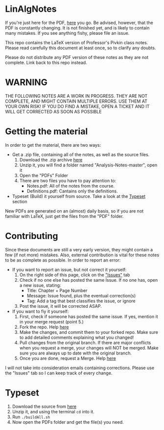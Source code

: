 # LinAlgNotes
If you're just here for the PDF, [here](https://github.com/pennal/LinAlgNotes/blob/master/PDFs/Notes.pdf) you go. Be advised, however, that the PDF is constantly changing. It is not finished yet, and is likely to contain many mistakes. If you see anything fishy, please file an issue.

This repo contains the LaTeX version of Professor's Pivkin class notes. Please read carefully this document at least once, so to clarify any doubts. 

Please do not distribute any PDF version of these notes as they are not complete. Link back to this repo instead.

WARNING
====================
THE FOLLOWING NOTES ARE A WORK IN PROGRESS. THEY ARE NOT COMPLETE, AND MIGHT CONTAIN MULTIPLE ERRORS. USE THEM AT YOUR OWN RISK! IF YOU DO FIND A MISTAKE, OPEN A TICKET AND IT WILL GET CORRECTED AS SOON AS POSSIBLE

Getting the material
====================

In order to get the material, there are two ways:

* Get a .zip file, containing all of the notes, as well as the source files. 
  1. Download the .zip archive [here](https://github.com/pennal/LinAlgNotes/archive/master.zip)
  2. Unzip it, you will find a folder named "Analysis-Notes-master", open it
  3. Open the "PDFs" Folder
  4. There are two files you have to pay attention to:
      * Notes.pdf: All of the notes from the course.
	  * Definitions.pdf: Cantains only the definitions. 
* Typeset (Build) it yourself from source. Take a look at the [Typeset](#Typeset) section

New PDFs are generated on an (almost) daily basis, so if you are not familiar with LaTeX, just get the files from the "PDF" folder.


<a name="Contributing"></a>
Contributing
============

Since these documents are still a very early version, they might contain a few (if not more) mistakes. Also, external contribution is vital for these notes to be as complete as possible. In order to report an error:

* If you want to report an issue, but not correct it yourself:
    1. On the right side of this page, click on the ["Issues"](https://github.com/pennal/LinAlgNotes/issues) tab
    2. Check if no one else has posted the same Issue. If no one has, open a new issue, stating:
        * Title: Chapter + Page Number
        * Message: Issue found, plus the eventual correction(s)
        * Tag: Add a tag that best classifies the issue, or ignore
    3. Post the issue, it will be corrected ASAP.
* If you want to fiy it yourself:
    1. First, check if someone has posted the same issue. If yes, mention it in your merge request (point 5.)
    2. Fork the repo. Help [here](https://help.github.com/articles/fork-a-repo)
    3. Make the changes, and commit them to your forked repo. Make sure to add detailed comments explaining what you changed!
    4. Pull changes from the original branch. If there are major conflicts when you request a merge, your changes will NOT be merged. Make sure you are always up to date with the original branch.
    5. Once you are done, request a Merge. Help [here](https://help.github.com/articles/using-pull-requests)

I will not take into consideration emails containing corrections. Please use the "Issues" tab so I can keep track of every change.


<a name="Typeset"></a>
Typeset
=========

1. Download the source from [here](https://github.com/pennal/LinAlgNotes/archive/master.zip)
2. Unzip it, and using the terminal <code>cd</code> into it. 
3. Run <code>./buildAll.sh</code>
4. Now open the PDFs folder and get the file(s) you need. 

